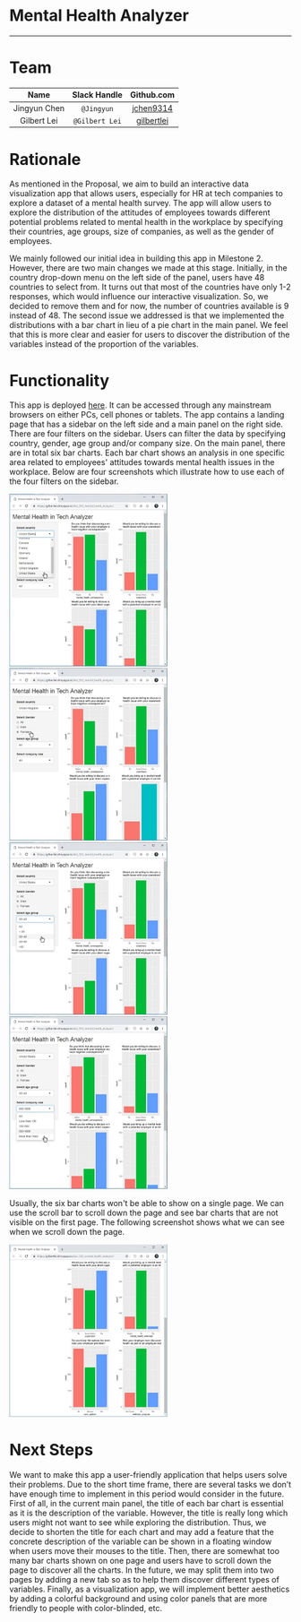 # Mental Health Analyzer
-------------------------------------------------
# Team
| Name  | Slack Handle | Github.com |
| :------: | :---: | :----------: |
| Jingyun Chen | `@Jingyun` | [jchen9314](https://github.com/jchen9314) |
| Gilbert Lei | `@Gilbert Lei` | [gilbertlei](https://github.com/gilbertlei) |

# Rationale

As mentioned in the Proposal, we aim to build an interactive data visualization app that allows users, especially for HR at tech companies to explore a dataset of a mental health survey. The app will allow users to explore the distribution of the attitudes of employees towards different potential problems related to mental health in the workplace by specifying their countries, age groups, size of companies, as well as the gender of employees.  

We mainly followed our initial idea in building this app in Milestone 2. However, there are two main changes we made at this stage. Initially, in the country drop-down menu on the left side of the panel, users have 48 countries to select from. It turns out that most of the countries have only 1-2 responses, which would influence our interactive visualization. So, we decided to remove them and for now, the number of countries available is 9 instead of 48. The second issue we addressed is that we implemented the distributions with a bar chart in lieu of a pie chart in the main panel. We feel that this is more clear and easier for users to discover the distribution of the variables instead of the proportion of the variables.


# Functionality

This app is deployed [here](https://gilbertlei.shinyapps.io/dsci_532_mental_health_analyzer/). It can be accessed through any mainstream browsers on either PCs, cell phones or tablets. The app contains a landing page that has a sidebar on the left side and a main panel on the right side. There are four filters on the sidebar.  Users can filter the data by specifying country, gender, age group and/or company size. On the main panel, there are in total six bar charts. Each bar chart shows an analysis in one specific area related to employees' attitudes towards mental health issues in the workplace. Below are four screenshots which illustrate how to use each of the four filters on the sidebar.

<img src="imgs/select-country.jpg" alt="Select country" style="width:282px;height:308px;"> 

<img src="imgs/select-gender.jpg" alt="Select gender" style="width:282px;height:308px;">   

<img src="imgs/select-age.jpg" alt="Select age" style="width:282px;height:308px;"> 

<img src="imgs/select-company-size.jpg" alt="Select company size" style="width:282px;height:308px;">   

Usually, the six bar charts won't be able to show on a single page. We can use the scroll bar to scroll down the page and see bar charts that are not visible on the first page. The following screenshot shows what we can see when we scroll down the page.  

<img src="imgs/scroll-down.jpg" alt="Scroll down" style="width:282px;height:308px;">  


# Next Steps

We want to make this app a user-friendly application that helps users solve their problems. Due to the short time frame, there are several tasks we don’t have enough time to implement in this period would consider in the future. First of all, in the current main panel, the title of each bar chart is essential as it is the description of the variable. However, the title is really long which users might not want to see while exploring the distribution. Thus, we decide to shorten the title for each chart and may add a feature that the concrete description of the variable can be shown in a floating window when users move their mouses to the title. Then, there are somewhat too many bar charts shown on one page and users have to scroll down the page to discover all the charts. In the future, we may split them into two pages by adding a new tab so as to help them discover different types of variables. Finally, as a visualization app, we will implement better aesthetics by adding a colorful background and using color panels that are more friendly to people with color-blinded, etc.

